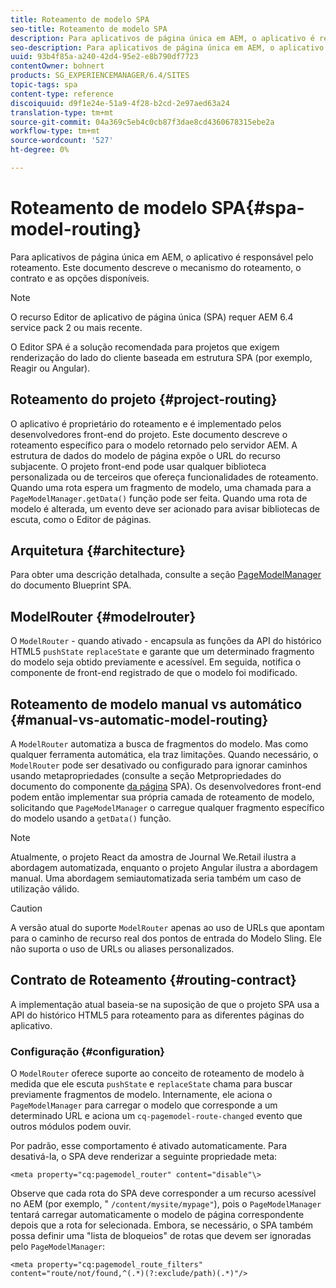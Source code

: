 ```yaml
---
title: Roteamento de modelo SPA
seo-title: Roteamento de modelo SPA
description: Para aplicativos de página única em AEM, o aplicativo é responsável pelo roteamento. Este documento descreve o mecanismo do roteamento, o contrato e as opções disponíveis.
seo-description: Para aplicativos de página única em AEM, o aplicativo é responsável pelo roteamento. Este documento descreve o mecanismo do roteamento, o contrato e as opções disponíveis.
uuid: 93b4f85a-a240-42d4-95e2-e8b790df7723
contentOwner: bohnert
products: SG_EXPERIENCEMANAGER/6.4/SITES
topic-tags: spa
content-type: reference
discoiquuid: d9f1e24e-51a9-4f28-b2cd-2e97aed63a24
translation-type: tm+mt
source-git-commit: 04a369c5eb4c0cb87f3dae8cd4360678315ebe2a
workflow-type: tm+mt
source-wordcount: '527'
ht-degree: 0%

---
```



# Roteamento de modelo SPA{#spa-model-routing}

Para aplicativos de página única em AEM, o aplicativo é responsável pelo roteamento. Este documento descreve o mecanismo do roteamento, o contrato e as opções disponíveis.

>[!NOTE]
>
>O recurso Editor de aplicativo de página única (SPA) requer AEM 6.4 service pack 2 ou mais recente.
>
>O Editor SPA é a solução recomendada para projetos que exigem renderização do lado do cliente baseada em estrutura SPA (por exemplo, Reagir ou Angular).

## Roteamento do projeto {#project-routing}

O aplicativo é proprietário do roteamento e é implementado pelos desenvolvedores front-end do projeto. Este documento descreve o roteamento específico para o modelo retornado pelo servidor AEM. A estrutura de dados do modelo de página expõe o URL do recurso subjacente. O projeto front-end pode usar qualquer biblioteca personalizada ou de terceiros que ofereça funcionalidades de roteamento. Quando uma rota espera um fragmento de modelo, uma chamada para a `PageModelManager.getData()` função pode ser feita. Quando uma rota de modelo é alterada, um evento deve ser acionado para avisar bibliotecas de escuta, como o Editor de páginas.

## Arquitetura {#architecture}

Para obter uma descrição detalhada, consulte a seção [PageModelManager](/help/sites-developing/spa-blueprint.md#pagemodelmanager) do documento Blueprint SPA.

## ModelRouter {#modelrouter}

O `ModelRouter` - quando ativado - encapsula as funções da API do histórico HTML5 `pushState` `replaceState` e garante que um determinado fragmento do modelo seja obtido previamente e acessível. Em seguida, notifica o componente de front-end registrado de que o modelo foi modificado.

## Roteamento de modelo manual vs automático {#manual-vs-automatic-model-routing}

A `ModelRouter` automatiza a busca de fragmentos do modelo. Mas como qualquer ferramenta automática, ela traz limitações. Quando necessário, o `ModelRouter` pode ser desativado ou configurado para ignorar caminhos usando metapropriedades (consulte a seção Metpropriedades do documento do componente [da página](/help/sites-developing/spa-page-component.md) SPA). Os desenvolvedores front-end podem então implementar sua própria camada de roteamento de modelo, solicitando que `PageModelManager` o carregue qualquer fragmento específico do modelo usando a `getData()` função.

>[!NOTE]
>
>Atualmente, o projeto React da amostra de Journal We.Retail ilustra a abordagem automatizada, enquanto o projeto Angular ilustra a abordagem manual. Uma abordagem semiautomatizada seria também um caso de utilização válido.

>[!CAUTION]
>
>A versão atual do suporte `ModelRouter` apenas ao uso de URLs que apontam para o caminho de recurso real dos pontos de entrada do Modelo Sling. Ele não suporta o uso de URLs ou aliases personalizados.

## Contrato de Roteamento {#routing-contract}

A implementação atual baseia-se na suposição de que o projeto SPA usa a API do histórico HTML5 para roteamento para as diferentes páginas do aplicativo.

### Configuração {#configuration}

O `ModelRouter` oferece suporte ao conceito de roteamento de modelo à medida que ele escuta `pushState` e `replaceState` chama para buscar previamente fragmentos de modelo. Internamente, ele aciona o `PageModelManager` para carregar o modelo que corresponde a um determinado URL e aciona um `cq-pagemodel-route-changed` evento que outros módulos podem ouvir.

Por padrão, esse comportamento é ativado automaticamente. Para desativá-la, o SPA deve renderizar a seguinte propriedade meta:

```
<meta property="cq:pagemodel_router" content="disable"\>
```

Observe que cada rota do SPA deve corresponder a um recurso acessível no AEM (por exemplo, &quot; `/content/mysite/mypage"`), pois o `PageModelManager` tentará carregar automaticamente o modelo de página correspondente depois que a rota for selecionada. Embora, se necessário, o SPA também possa definir uma &quot;lista de bloqueios&quot; de rotas que devem ser ignoradas pelo `PageModelManager`:

```
<meta property="cq:pagemodel_route_filters" content="route/not/found,^(.*)(?:exclude/path)(.*)"/>
```
